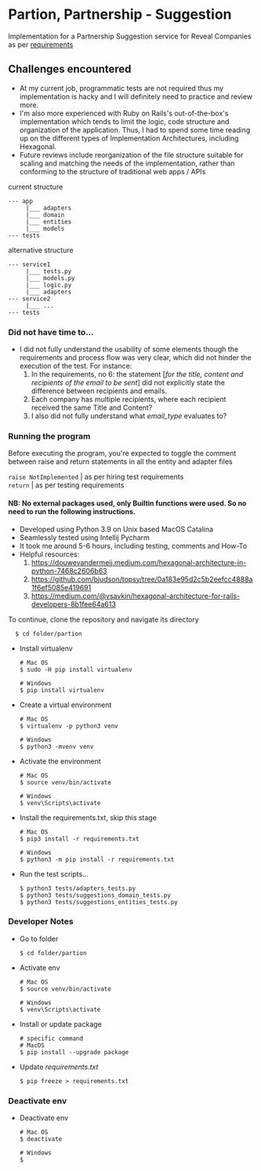 # Partion, Partnership - Suggestion
 Implementation for a Partnership Suggestion service for Reveal Companies as per [requirements](https://github.com/reveal-co/hiring/tree/master/backend)

## Challenges encountered
- At my current job, programmatic tests are not required thus my implementation is hacky and I will definitely need to practice and review more.
- I'm also more experienced with Ruby on Rails's out-of-the-box's implementation which tends to limit the logic, code structure and organization of the application. Thus, I had to spend some time reading up on the different types of Implementation Architectures, including Hexagonal.
- Future reviews include reorganization of the file structure suitable for scaling and matching the needs of the implementation, rather than conforming to the structure of traditional web apps / APIs

current structure
```shell
--- app
     |___ adapters
     |___ domain
     |___ entities
     |___ models
--- tests
```

alternative structure
```shell
--- service1
     |___ tests.py
     |___ models.py
     |___ logic.py
     |___ adapters
--- service2
     |___ ...
--- tests
```

### Did not have time to...

- I did not fully understand the usability of some elements though the requirements and process flow was very clear, which did not hinder the execution of the test. For instance:
    1. In the requirements, no 6: the statement [_for the title, content and recipients of the email to be sent_] did not explicitly state the difference between recipients and emails. 
    2. Each company has multiple recipients, where each recipient received the same Title and Content?
    3. I also did not fully understand what _email_type_ evaluates to?

### Running the program

Before executing the program, you're expected to toggle the comment between raise and return statements in all the entity and adapter files

`raise NotImplemented` | as per hiring test requirements <br>
`return` | as per testing requirements

#### NB: No external packages used, only Builtin functions were used. So no need to run the following instructions.

- Developed using Python 3.9 on Unix based MacOS Catalina
- Seamlessly tested using Intellij Pycharm
- It took me around 5-6 hours, including testing, comments and How-To
- Helpful resources:
    1. https://douwevandermeij.medium.com/hexagonal-architecture-in-python-7468c2606b63
    2. https://github.com/bjudson/topsy/tree/0a183e95d2c5b2eefcc4888a1f6ef5085e419691
    3. https://medium.com/@vsavkin/hexagonal-architecture-for-rails-developers-8b1fee64a613

To continue, clone the repository and navigate its directory

      $ cd folder/partion
      
- Install virtualenv
      
      # Mac OS
      $ sudo -H pip install virtualenv
      
      # Windows
      $ pip install virtualenv
  
- Create a virtual environment
  
      # Mac OS
      $ virtualenv -p python3 venv

      # Windows
      $ python3 -mvenv venv
      
- Activate the environment
  
      # Mac OS
      $ source venv/bin/activate
      
      # Windows
      $ venv\Scripts\activate

- Install the requirements.txt, skip this stage
  
      # Mac OS
      $ pip3 install -r requirements.txt
      
      # Windows
      $ python3 -m pip install -r requirements.txt
    
- Run the test scripts...

      $ python3 tests/adapters_tests.py
      $ python3 tests/suggestions_domain_tests.py
      $ python3 tests/suggestions_entities_tests.py


### Developer Notes

- Go to folder

      $ cd folder/partion

- Activate env

      # Mac OS
      $ source venv/bin/activate

      # Windows
      $ venv\Scripts\activate
  
- Install or update package

      # specific command
      # MacOS
      $ pip install --upgrade package

- Update *requirements.txt*

      $ pip freeze > requirements.txt

### Deactivate env
- Deactivate env

      # Mac OS
      $ deactivate

      # Windows
      $ 